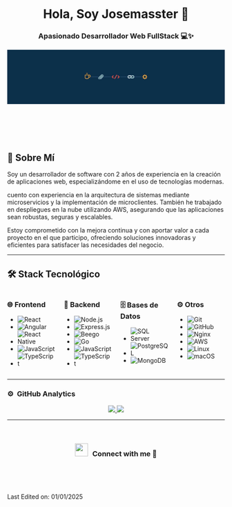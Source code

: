 <div align="center">
<h1>Hola, Soy Josemasster 👋</h1> 
</div>
<h3 align="center">
 Apasionado Desarrollador Web FullStack 💻✨ 
</h3>
<img src="./img/banner.jpeg"/>

<br><br>
---
## 🚀 Sobre Mí
Soy un desarrollador de software con 2 años de experiencia en la creación de aplicaciones web, especializándome en el uso de tecnologías modernas.

 cuento con experiencia en la arquitectura de sistemas mediante microservicios y la implementación de microclientes. También he trabajado en despliegues en la nube utilizando AWS, asegurando que las aplicaciones sean robustas, seguras y escalables.

Estoy comprometido con la mejora continua y con aportar valor a cada proyecto en el que participo, ofreciendo soluciones innovadoras y eficientes para satisfacer las necesidades del negocio.

---

## 🛠️ Stack Tecnológico  

<div style="display: flex; justify-content: center; gap: 20px;">

<!-- Primera Columna -->
<div style="flex: 1;">
  <h3>🌐 Frontend</h3>
  <ul>
    <li><img src="https://img.shields.io/badge/React-20232A?style=flat&logo=react&logoColor=61DAFB" alt="React"></li>
    <li><img src="https://img.shields.io/badge/Angular-DD0031?style=flat&logo=angular&logoColor=white" alt="Angular"></li>
    <li><img src="https://img.shields.io/badge/React_Native-20232A?style=flat&logo=react&logoColor=61DAFB" alt="React Native"></li>
    <li><img src="https://img.shields.io/badge/JavaScript-F7DF1E?style=flat&logo=javascript&logoColor=black" alt="JavaScript"></li>
    <li><img src="https://img.shields.io/badge/TypeScript-3178C6?style=flat&logo=typescript&logoColor=white" alt="TypeScript"></li>
  </ul>
</div>

<!-- Segunda Columna -->
<div style="flex: 1;">
  <h3>🔧 Backend</h3>
  <ul>
    <li><img src="https://img.shields.io/badge/Node.js-43853D?style=flat&logo=node.js&logoColor=white" alt="Node.js"></li>
    <li><img src="https://img.shields.io/badge/Express.js-404D59?style=flat" alt="Express.js"></li>
    <li><img src="https://img.shields.io/badge/Beego-35495E?style=flat&logo=go&logoColor=white" alt="Beego"></li>
    <li><img src="https://img.shields.io/badge/Go-00ADD8?style=flat&logo=go&logoColor=white" alt="Go"></li>
    <li><img src="https://img.shields.io/badge/JavaScript-F7DF1E?style=flat&logo=javascript&logoColor=black" alt="JavaScript"></li>
    <li><img src="https://img.shields.io/badge/TypeScript-3178C6?style=flat&logo=typescript&logoColor=white" alt="TypeScript"></li>
  </ul>
</div>

<!-- Tercera Columna -->
<div style="flex: 1;">
  <h3>🗄️ Bases de Datos</h3>
  <ul>
    <li><img src="https://img.shields.io/badge/SQL_Server-CC2927?style=flat&logo=microsoft-sql-server&logoColor=white" alt="SQL Server"></li>
    <li><img src="https://img.shields.io/badge/PostgreSQL-336791?style=flat&logo=postgresql&logoColor=white" alt="PostgreSQL"></li>
    <li><img src="https://img.shields.io/badge/MongoDB-47A248?style=flat&logo=mongodb&logoColor=white" alt="MongoDB"></li>
  </ul>
  
</div>

<div style="flex: 1;">
<h3>⚙️ Otros</h3>
  <ul>
    <li><img src="https://img.shields.io/badge/Git-F05032?style=flat&logo=git&logoColor=white" alt="Git"></li>
    <li><img src="https://img.shields.io/badge/GitHub-181717?style=flat&logo=github&logoColor=white" alt="GitHub"></li>
    <li><img src="https://img.shields.io/badge/Nginx-009639?style=flat&logo=nginx&logoColor=white" alt="Nginx"></li>
    <li><img src="https://img.shields.io/badge/AWS-232F3E?style=flat&logo=amazon-aws&logoColor=white" alt="AWS"></li>
    <li><img src="https://img.shields.io/badge/Linux-FCC624?style=flat&logo=linux&logoColor=black" alt="Linux"></li>
    <li><img src="https://img.shields.io/badge/macOS-000000?style=flat&logo=apple&logoColor=white" alt="macOS"></li>
  </ul>
</div>

</div>

---


### ⚙️ &nbsp;GitHub Analytics

<p align="center">
  <a href="https://github.com/josemasster">
 <img height="180em" src="https://github-readme-stats-eight-theta.vercel.app/api?username=josemasster&show_icons=true&theme=algolia&include_all_commits=true&count_private=true"/>
  <img height="180em" src="https://github-readme-stats-eight-theta.vercel.app/api/top-langs/?username=josemasster&layout=compact&langs_count=8&theme=algolia"/>
  </a>
</p>

---
<br/>
<h3 align="center" > <img src="https://media.giphy.com/media/iY8CRBdQXODJSCERIr/giphy.gif" width="30" height="30" style="margin-right: 10px;">Connect with me 🤝 </h3>
<br><br><br>

Last Edited on: 01/01/2025



 
